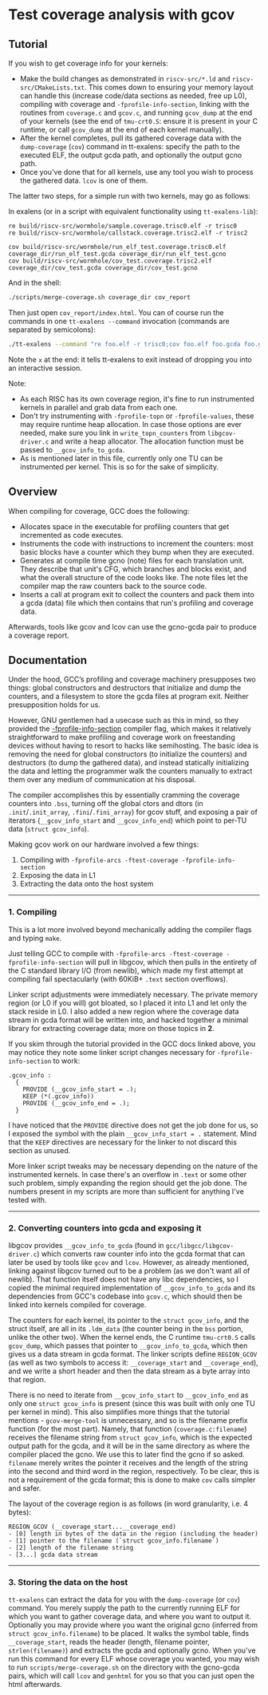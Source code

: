 # Test coverage analysis with gcov

## Tutorial

If you wish to get coverage info for your kernels:
- Make the build changes as demonstrated in `riscv-src/*.ld` and `riscv-src/CMakeLists.txt`. This comes down to ensuring your memory layout can handle this (increase code/data sections as needed, free up L0), compiling with coverage and `-fprofile-info-section`, linking with the routines from `coverage.c` and `gcov.c`, and running `gcov_dump` at the end of your kernels (see the end of `tmu-crt0.S`: ensure it is present in your C runtime, or call `gcov_dump` at the end of each kernel manually).
- After the kernel completes, pull its gathered coverage data with the `dump-coverage` (`cov`) command in tt-exalens: specify the path to the executed ELF, the output gcda path, and optionally the output gcno path.
- Once you've done that for all kernels, use any tool you wish to process the gathered data. `lcov` is one of them.

The latter two steps, for a simple run with two kernels, may go as follows:

In exalens (or in a script with equivalent functionality using `tt-exalens-lib`):

```
re build/riscv-src/wormhole/sample.coverage.trisc0.elf -r trisc0
re build/riscv-src/wormhole/callstack.coverage.trisc2.elf -r trisc2

cov build/riscv-src/wormhole/run_elf_test.coverage.trisc0.elf coverage_dir/run_elf_test.gcda coverage_dir/run_elf_test.gcno
cov build/riscv-src/wormhole/cov_test.coverage.trisc2.elf coverage_dir/cov_test.gcda coverage_dir/cov_test.gcno
```

And in the shell:
```bash
./scripts/merge-coverage.sh coverage_dir cov_report
```

Then just open `cov_report/index.html`.
You can of course run the commands in one `tt-exalens --command` invocation (commands are separated by semicolons):
```bash
./tt-exalens --command "re foo.elf -r trisc0;cov foo.elf foo.gcda foo.gcno;x"
```
Note the `x` at the end: it tells tt-exalens to exit instead of dropping you into an interactive session.

Note:
- As each RISC has its own coverage region, it's fine to run instrumented kernels in parallel and grab data from each one.
- Don't try instrumenting with `-fprofile-topn` or `-fprofile-values`, these may require runtime heap allocation. In case those options are ever needed, make sure you link in `write_topn_counters` from `libgcov-driver.c` and write a heap allocator. The allocation function must be passed to `__gcov_info_to_gcda`.
- As is mentioned later in this file, currently only one TU can be instrumented per kernel. This is so for the sake of simplicity.

## Overview

When compiling for coverage, GCC does the following:
- Allocates space in the executable for profiling counters that get incremented as code executes.
- Instruments the code with instructions to increment the counters: most basic blocks have a counter which they bump when they are executed.
- Generates at compile time gcno (note) files for each translation unit. They describe that unit's CFG, which branches and blocks exist, and what the overall structure of the code looks like. The note files let the compiler map the raw counters back to the source code.
- Inserts a call at program exit to collect the counters and pack them into a gcda (data) file which then contains that run's profiling and coverage data.

Afterwards, tools like gcov and lcov can use the gcno-gcda pair to produce a coverage report.

## Documentation

Under the hood, GCC’s profiling and coverage machinery presupposes two things: global constructors and destructors that initialize and dump the counters, and a filesystem to store the gcda files at program exit. Neither presupposition holds for us.

However, GNU gentlemen had a usecase such as this in mind, so they provided the [-fprofile-info-section](https://gcc.gnu.org/onlinedocs/gcc-15.1.0/gcc/Freestanding-Environments.html) compiler flag, which makes it relatively straightforward to make profiling and coverage work on freestanding devices without having to resort to hacks like semihosting. The basic idea is removing the need for global constructors (to initialize the counters) and destructors (to dump the gathered data), and instead statically initializing the data and letting the programmer walk the counters manually to extract them over any medium of communication at his disposal.

The compiler accomplishes this by essentially cramming the coverage counters into `.bss`, turning off the global ctors and dtors (in `.init`/`.init_array`, `.fini`/`.fini_array`) for gcov stuff, and exposing a pair of iterators (`__gcov_info_start` and `__gcov_info_end`) which point to per-TU data (`struct gcov_info`).

Making gcov work on our hardware involved a few things:
1. Compiling with `-fprofile-arcs -ftest-coverage -fprofile-info-section`
2. Exposing the data in L1
3. Extracting the data onto the host system

---

### 1. Compiling

This is a lot more involved beyond mechanically adding the compiler flags and typing `make`.

Just telling GCC to compile with `-fprofile-arcs -ftest-coverage -fprofile-info-section` will pull in libgcov, which then pulls in the entirety of the C standard library I/O (from newlib), which made my first attempt at compiling fail spectacularly (with 60KiB+ `.text` section overflows).

Linker script adjustments were immediately necessary. The private memory region (or L0 if you will) got bloated, so I placed it into L1 and let only the stack reside in L0. I also added a new region where the coverage data stream in gcda format will be written into, and hacked together a minimal library for extracting coverage data; more on those topics in **2**.

If you skim through the tutorial provided in the GCC docs linked above, you may notice they note some linker script changes necessary for `-fprofile-info-section` to work:

```GNU ld
.gcov_info :
  {
    PROVIDE (__gcov_info_start = .);
    KEEP (*(.gcov_info))
    PROVIDE (__gcov_info_end = .);
  }
```

I have noticed that the `PROVIDE` directive does not get the job done for us, so I exposed the symbol with the plain `__gcov_info_start = .` statement. Mind that the `KEEP` directives are necessary for the linker to not discard this section as unused.

More linker script tweaks may be necessary depending on the nature of the instrumented kernels. In case there's an overflow in `.text` or some other such problem, simply expanding the region should get the job done. The numbers present in my scripts are more than sufficient for anything I've tested with.

---

### 2. Converting counters into gcda and exposing it

libgcov provides `__gcov_info_to_gcda` (found in `gcc/libgcc/libgcov-driver.c`) which converts raw counter info into the gcda format that can later be used by tools like `gcov` and `lcov`. However, as already mentioned, linking against libgcov turned out to be a problem (as we don't want all of newlib). That function itself does not have any libc dependencies, so I copied the minimal required implementation of `__gcov_info_to_gcda` and its dependencies from GCC's codebase into `gcov.c`, which should then be linked into kernels compiled for coverage.

The counters for each kernel, its pointer to the `struct gcov_info`, and the struct itself, are all in its `.ldm_data` (the counter being in the `bss` portion, unlike the other two). When the kernel ends, the C runtime `tmu-crt0.S` calls `gcov_dump`, which passes that pointer to `__gcov_info_to_gcda`, which then gives us a data stream in gcda format. The linker scripts define `REGION_GCOV` (as well as two symbols to access it: `__coverage_start` and `__coverage_end`), and we write a short header and then the data stream as a byte array into that region.

There is no need to iterate from `__gcov_info_start` to `__gcov_info_end` as only one `struct gcov_info` is present (since this was built with only one TU per kernel in mind). This also simplifies more things that the tutorial mentions - `gcov-merge-tool` is unnecessary, and so is the filename prefix function (for the most part). Namely, that function (`coverage.c:filename`) receives the filename string from `struct gcov_info`, which is the expected output path for the gcda, and it will be in the same directory as where the compiler placed the gcno. We use this to later find the gcno if so asked. `filename` merely writes the pointer it receives and the length of the string into the second and third word in the region, respectively. To be clear, this is not a requirement of the gcda format; this is done to make `cov` calls simpler and safer.

The layout of the coverage region is as follows (in word granularity, i.e. 4 bytes):

```
REGION_GCOV (__coverage_start...__coverage_end)
- [0] length in bytes of the data in the region (including the header)
- [1] pointer to the filename (`struct gcov_info.filename`)
- [2] length of the filename string
- [3...] gcda data stream
```

---

### 3. Storing the data on the host

`tt-exalens` can extract the data for you with the `dump-coverage` (or `cov`) command. You merely supply the path to the currently running ELF for which you want to gather coverage data, and where you want to output it. Optionally you may provide where you want the original gcno (inferred from `struct gcov_info.filename`) to be placed. It walks the symbol table, finds `__coverage_start`, reads the header (length, filename pointer, `strlen(filename)`) and extracts the gcda and optionally gcno. When you've run this command for every ELF whose coverage you wanted, you may wish to run `scripts/merge-coverage.sh` on the directory with the gcno-gcda pairs, which will call `lcov` and `genhtml` for you so that you can just open the html afterwards.

